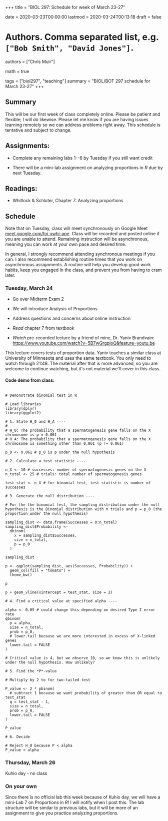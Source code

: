+++
title = "BIOL 297: Schedule for week of March 23-27"

date = 2020-03-23T00:00:00
lastmod = 2020-03-24T00:13:18
draft = false

# Authors. Comma separated list, e.g. `["Bob Smith", "David Jones"]`.
authors = ["Chris Muir"]

math = true

tags = ["biol297", "teaching"]
summary = "BIOL/BOT 297 schedule for March 23-27"
+++

## Summary

This will be our first week of class completely online. Please be patient and flexible; I will do likewise. Please let me know if you are having issues learning remotely so we can address problems right away. This schedule is tentative and subject to change.

## Assignments:

* Complete any remaining labs 1--6 by Tuesday if you still want credit

* There will be a mini-lab assignment on analyzing proportions in *R* due by next Tuesday.

## Readings:

* Whitlock & Schluter, Chapter 7: Analyzing proportions

## Schedule

Note that on Tuesday, class will meet synchronously on Google Meet [meet.google.com/foi-xwhi-ape](https://meet.google.com/foi-xwhi-ape). Class will be recorded and posted online if you are unable to attend. Remaining instruction will be asynchronous, meaning you can work at your own pace and desired time.

In general, I strongly recommend attending synchronous meetings if you can. I also recommend establishing routine times that you work on asynchronous assignments. A routine will help you develop good work habits, keep you engaged in the class, and prevent you from having to cram later.

### Tuesday, March 24

* Go over Midterm Exam 2

* We will introduce Analysis of Proportions

* Address questions and concerns about online instruction

* *Read* chapter 7 from textbook

* *Watch* pre-recorded lecture by a friend of mine, Dr. Yaniv Brandvain: https://www.youtube.com/watch?v=5B7wGrgpioQ&feature=youtu.be

This lecture covers tests of proportion data. Yaniv teaches a similar class at University of Minnesota and uses the same textbook. You only need to watch through 21:48. The material after that is more advanced, so you are welcome to continue watching, but it's not material we'll cover in this class.

#### Code demo from class:

```{r, echo = TRUE, eval = FALSE}

# Demonstrate binomial test in R

# Load libraries
library(dplyr)
library(ggplot2)

# 1. State H_0 and H_A ----
#
# H_0: The probability that a spermatogenesis gene falls on the X chromosome is p = 0.061
# H_A: The probability that a spermatogenesis gene falls on the X chromosome is something other than 0.061 (p != 0.061)

p_0 <- 0.061 # p_0 is p under the null hypothesis

# 2. Calculate a test statistic ----

n_X <- 10 # successes: number of spermatogenesis genes on the X
n_total <- 25 # trials: total number of spermatogenesis genes

test_stat <- n_X # for binomial test, test statistic is number of successes

# 3. Generate the null distribution ----

# For the the binomial test, the sampling distribution under the null hypothesis is the Binomial distribution with n trials and p = p_0 (the proportion under the null hypothesis)

sampling_dist <- data.frame(Successes = 0:n_total)
sampling_dist$Probability <- 
  dbinom(
    x = sampling_dist$Successes, 
    size = n_total,
    p = p_0
  )

sampling_dist

p <- ggplot(sampling_dist, aes(Successes, Probability)) +
  geom_col(fill = "tomato") +
  theme_bw()

p

p + geom_vline(xintercept = test_stat, size = 2)

# 4. Find a critical value at specified alpha ----

alpha <- 0.05 # could change this depending on desired Type I error rate
qbinom(
  p = alpha,
  size = n_total,
  prob = p_0,
  # lower.tail because we are more interested in excess of X-linked genes
  lower.tail = FALSE
)

# Critical value is 4, but we observe 10, so we know this is unlikely under the null hypothesis. How unlikely?

# 5. Find the *P*-value

# Multiply by 2 to for two-tailed test

P_value <- 2 * pbinom(
  # subtract 1 because we want probability of greater than OR equal to test_stat
  q = test_stat - 1, 
  size = n_total,
  prob = p_0,
  lower.tail = FALSE
)

P_value

# 6. Decide

# Reject H_0 because P < alpha
P_value < alpha

```


### Thursday, March 26

Kuhio day - no class

### On your own

Since there is no official lab this week because of Kuhio day, we will have a mini-Lab 7 on Proportions in *R*! I will notify when I post this. The lab structure will be similar to previous labs, but it will be more of an assignment to give you practice analyzing proportions. 
